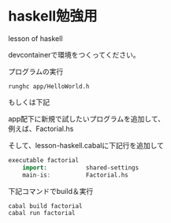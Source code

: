 # haskell勉強用
lesson of haskell

devcontainerで環境をつくってください。</br>

プログラムの実行</br>

```
runghc app/HelloWorld.h
```

もしくは下記</br>

app配下に新規で試したいプログラムを追加して、</br>
例えば、Factorial.hs</br>

そして、lesson-haskell.cabalに下記行を追加して

```hs
executable factorial
    import:           shared-settings
    main-is:          Factorial.hs
```

下記コマンドでbuild＆実行

```sh
cabal build factorial
cabal run factorial
```
